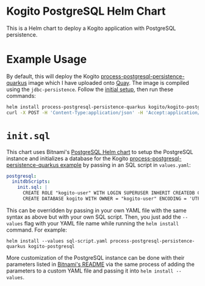 # Kogito PostgreSQL Helm Chart
This is a Helm chart to deploy a Kogito application with PostgreSQL 
persistence. 

# Example Usage
By default, this will deploy the Kogito [process-postgresql-persistence-quarkus](https://github.com/kiegroup/kogito-examples/tree/stable/process-postgresql-persistence-quarkus) 
image which I have uploaded onto 
[Quay](https://quay.io/repository/kmok/process-postgresql-persistence-quarkus?tab=tags). The 
image is compiled using the `jdbc-persistence`. Follow the [initial setup](../README.md#Usage), then run these commands:
```sh
helm install process-postgresql-persistence-quarkus kogito/kogito-postgresql
curl -X POST -H 'Content-Type:application/json' -H 'Accept:application/json' -d '{"name" : "my fancy deal", "traveller" : { "firstName" : "John", "lastName" : "Doe", "email" : "jon.doe@example.com", "nationality" : "American","address" : { "street" : "main street", "city" : "Boston", "zipCode" : "10005", "country" : "US" }}}' http://$NODE_INTERNAL_IP:32000/deals
```

# `init.sql`
This chart uses Bitnami's [PostgreSQL Helm chart](https://github.com/bitnami/charts/tree/master/bitnami/postgresql) 
to setup the PostgreSQL instance and 
initializes a database for the Kogito [process-postgresql-persistence-quarkus 
example](https://github.com/kiegroup/kogito-examples/tree/stable/process-postgresql-persistence-quarkus) 
by passing in an SQL script in `values.yaml`:
```yaml
postgresql:
  initdbScripts:
    init.sql: |
      CREATE ROLE "kogito-user" WITH LOGIN SUPERUSER INHERIT CREATEDB CREATEROLE NOREPLICATION ENCRYPTED PASSWORD 'md54adb613a8ffdd707e032c918d791e2e5';
      CREATE DATABASE kogito WITH OWNER = "kogito-user" ENCODING = 'UTF8' LC_COLLATE = 'en_US.UTF-8' LC_CTYPE = 'en_US.UTF-8' TABLESPACE = pg_default CONNECTION LIMIT = -1;
```
This can be overridden by passing in your own YAML file with 
the same syntax as above but with your own SQL script. Then, 
you just add the `--values` flag with your YAML file name while running the `helm install` command. 
For example:
```
helm install --values sql-script.yaml process-postgresql-persistence-quarkus kogito-postgresql
```

More customization of the PostgreSQL instance can be done 
with their parameters listed in [Bitnami's README](https://github.com/bitnami/charts/tree/master/bitnami/postgresql#parameters) 
via the same process of adding the parameters to a custom 
YAML file and passing it into `helm install --values`.
